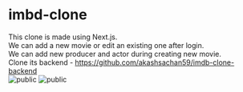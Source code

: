 
# imbd-clone
This clone is made using Next.js.<br/>
We can add a new movie or edit an existing one after login.<br/>
We can add new producer and actor during creating new movie.<br/>
Clone its backend - https://github.com/akashsachan59/imdb-clone-backend <br/>
![public](https://github.com/akashsachan59/imbd-clone-clientside/blob/main/public/Screenshot%202022-06-20%20at%202.19.51%20PM.png?raw=true)
![public](https://github.com/akashsachan59/imbd-clone-clientside/blob/main/public/Screenshot%202022-06-20%20at%202.20.11%20PM.png?raw=true)
